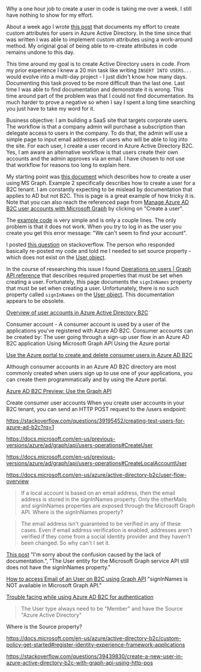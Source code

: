 ﻿Why a one hour job to create a user in code is taking me over a week.  I still have nothing to show for my effort.

About a week ago I wrote [this post](https://old.reddit.com/r/dotnet/comments/jud07a/why_a_two_hour_job_in_azure_took_two_days_and_i/)  that documents my effort to create custom attributes for users in Azure Active Directory.  In the time since that was written I was able to implement custom attributes using a work-around method. My original goal of being able to re-create attributes in code remains undone to this day.

This time around my goal is to create Active Directory users in code.  From my prior experience I knew a 20 min task like writing `INSERT INTO USERS...`  would evolve into a multi-day project - I just didn't know how many days.  Documenting this task proved to be more difficult than the last one.  Last time I was able to find documentation and demonstrate it is wrong.  This time around part of the problem was that I could not find documentation.  Its much harder to prove a negative so when I say I spent a long time searching you just have to take my word for it.

Business objective:  I am building a SaaS site that targets corporate users.  The workflow is that a company admin will purchase a subscription than delegate access to users in the company.  To do that, the admin will use a simple page to input email addresses of users who will be able to log into the site.  For each user, I create a user record in Azure Active Directory B2C.  Yes, I am aware an alternative workflow is that users create their own accounts and the admin approves via an email.  I have chosen to not use that workflow for reasons too long to explain here.

My starting point was [this document](https://docs.microsoft.com/en-us/graph/api/user-post-users?view=graph-rest-1.0&tabs=csharp) which describes how to create a user using MS Graph.  Example 2 specifically describes how to create a user for a B2C tenant.  I am constantly expecting to be mislead by documentation that applies to AD but not B2C.  This is page is a great example of how tricky it is.  Note that you can also reach the referenced page from [Manage Azure AD B2C user accounts with Microsoft Graph](https://docs.microsoft.com/en-us/azure/active-directory-b2c/manage-user-accounts-graph-api) by clicking on "Create a user".

The [example code](https://docs.microsoft.com/en-us/graph/api/user-post-users?view=graph-rest-1.0&tabs=csharp#request-1) is very simple and is only a couple lines. The only problem is that it does not work.  When you try to log in as the user you create you get this error message: "We can't seem to find your account".



I posted [this question](https://stackoverflow.com/questions/64959347/how-do-i-create-a-user-in-code-add-it-azure-ad-b2c-then-log-in-as-that-user-us) on stackoverflow.  The person who responded basically re-posted my code and told me I needed to set source property - which does not exist on the [User object](https://docs.microsoft.com/en-us/graph/api/resources/user?view=graph-rest-1.0).



In the course of researching this issue I found [Operations on users | Graph API reference](https://docs.microsoft.com/en-us/previous-versions/azure/ad/graph/api/users-operations#create-a-user-local-or-social-account--) that describes required properties that must be set when creating a user.  Fortunately, this page documents the `signInNames` property that must be set when creating a user.  Unfortunately, there is no such property called `signInNames` on the [User object](https://docs.microsoft.com/en-us/graph/api/resources/user?view=graph-rest-1.0).  This documentation appears to be obsolete.


[Overview of user accounts in Azure Active Directory B2C](https://docs.microsoft.com/en-us/azure/active-directory-b2c/user-overview)

Consumer account - A consumer account is used by a user of the applications you've registered with Azure AD B2C. Consumer accounts can be created by:
The user going through a sign-up user flow in an Azure AD B2C application
Using Microsoft Graph API
Using the Azure portal




[Use the Azure portal to create and delete consumer users in Azure AD B2C](https://docs.microsoft.com/en-us/azure/active-directory-b2c/manage-users-portal)

Although consumer accounts in an Azure AD B2C directory are most commonly created when users sign up to use one of your applications, you can create them programmatically and by using the Azure portal. 



[Azure AD B2C Preview: Use the Graph API](https://github.com/uglide/azure-content/blob/master/articles/active-directory-b2c/active-directory-b2c-devquickstarts-graph-dotnet.md)

Create consumer user accounts
When you create user accounts in your B2C tenant, you can send an HTTP POST request to the /users endpoint:



https://stackoverflow.com/questions/39195452/creating-test-users-for-azure-ad-b2c?rq=1



https://docs.microsoft.com/en-us/previous-versions/azure/ad/graph/api/users-operations#CreateUser

https://docs.microsoft.com/en-us/previous-versions/azure/ad/graph/api/users-operations#CreateLocalAccountUser


https://docs.microsoft.com/en-us/azure/active-directory-b2c/user-flow-overview
> If a local account is based on an email address, then the email address is stored in the signInNames property.
> Only the otherMails and signInNames properties are exposed through the Microsoft Graph API.
Where is the signInNames property?

> The email address isn't guaranteed to be verified in any of these cases. Even if email address verification is enabled, addresses aren't verified if they come from a social identity provider and they haven't been changed.
So why can't I set it.


[This post](https://github.com/microsoftgraph/msgraph-sdk-dotnet/issues/91)
"I'm sorry about the confusion caused by the lack of documentation.", "The User entity for the Microsoft Graph service API still does not have the signInNames property."

[How to access Email of an User on B2C using Graph API](https://stackoverflow.com/questions/58345786/how-to-access-email-of-an-user-on-b2c-using-graph-api)
"signInNames is NOT available in Microsoft Graph API."



[Trouble facing while using Azure AD B2C for authentication](https://stackoverflow.com/questions/45756152/trouble-facing-while-using-azure-ad-b2c-for-authentication)

> The User type always need to be "Member" and have the Source "Azure Active Directory"    

Where is the Source property?



https://docs.microsoft.com/en-us/azure/active-directory-b2c/custom-policy-get-started#register-identity-experience-framework-applications

https://stackoverflow.com/questions/39439830/create-a-new-user-in-azure-active-directory-b2c-with-graph-api-using-http-pos